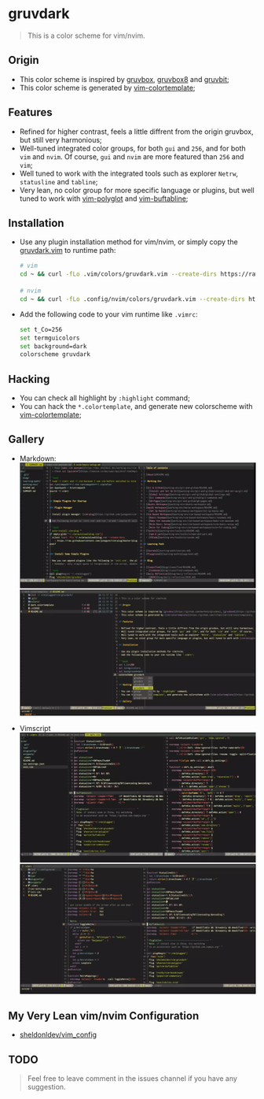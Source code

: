# gruvdark

> This is a color scheme for vim/nvim.

## Origin

- This color scheme is inspired by [gruvbox](https://github.com/morhetz/gruvbox), [gruvbox8](https://github.com/lifepillar/vim-gruvbox8) and [gruvbit](https://github.com/habamax/vim-gruvbit);
- This color scheme is generated by [vim-colortemplate](https://github.com/lifepillar/vim-colortemplate);

## Features

- Refined for higher contrast, feels a little diffrent from the origin gruvbox, but still very harmonious;
- Well-tuned integrated color groups, for both `gui` and `256`, and for both `vim` and `nvim`. Of course, `gui` and `nvim` are more featured than `256` and `vim`;
- Well tuned to work with the integrated tools such as explorer `Netrw`, `statusline` and `tabline`;
- Very lean, no color group for more specific language or plugins, but well tuned to work with [vim-polyglot](https://github.com/sheerun/vim-polyglot) and [vim-buftabline](https://github.com/ap/vim-buftabline);

## Installation

- Use any plugin installation method for vim/nvim, or simply copy the [gruvdark.vim](https://raw.githubusercontent.com/sheldonldev/vim-gruvdark/main/colors/gruvdark.vim) to runtime path:

  ```bash
  # vim
  cd ~ && curl -fLo .vim/colors/gruvdark.vim --create-dirs https://raw.githubusercontent.com/sheldonldev/vim-gruvdark/main/colors/gruvdark.vim

  # nvim
  cd ~ && curl -fLo .config/nvim/colors/gruvdark.vim --create-dirs https://raw.githubusercontent.com/sheldonldev/vim-gruvdark/main/colors/gruvdark.vim
  ```

- Add the following code to your vim runtime like `.vimrc`:

  ```bash
  set t_Co=256
  set termguicolors
  set background=dark
  colorscheme gruvdark
  ```

## Hacking

- You can check all highlight by `:highlight` command;
- You can hack the `*.colortemplate`, and generate new colorscheme with [vim-colortemplate](https://github.com/lifepillar/vim-colortemplate);

## Gallery

- Markdown:
  ![mardown in vim](https://raw.githubusercontent.com/sheldonldev/cdn/gh-pages/build/vim-gruvdark/markdown-vim.webp)
  ![mardown in nvim](https://raw.githubusercontent.com/sheldonldev/cdn/gh-pages/build/vim-gruvdark/markdown-nvim.webp)

- Vimscript
  ![vimscript in vim](https://raw.githubusercontent.com/sheldonldev/cdn/gh-pages/build/vim-gruvdark/vimscript-vim.webp)
  ![vimscript in nvim](https://raw.githubusercontent.com/sheldonldev/cdn/gh-pages/build/vim-gruvdark/vimscript-nvim.webp)

## My Very Lean vim/nvim Configuration

- [sheldonldev/vim_config](https://github.com/sheldonldev/vim_config)

## TODO

> Feel free to leave comment in the issues channel if you have any suggestion.
